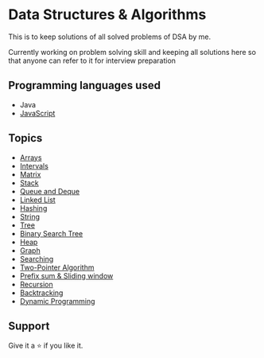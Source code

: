 # Data Structures & Algorithms

This is to keep solutions of all solved problems of DSA by me.

Currently working on problem solving skill and keeping all solutions here so that anyone can refer to it for interview preparation

## Programming languages used

- Java
- [JavaScript](https://github.com/sjsouvik/Data-Structures-Algorithms/tree/master/DSA-JavaScript)

## Topics

- [Arrays](https://github.com/sjsouvik/Data-Structures-Algorithms/tree/master/GFG/Arrays)
- [Intervals](https://github.com/sjsouvik/Data-Structures-Algorithms/tree/main/DSA-JavaScript/Intervals)
- [Matrix](https://github.com/sjsouvik/Data-Structures-Algorithms/tree/master/GFG/Matrix)
- [Stack](https://github.com/sjsouvik/Data-Structures-Algorithms/tree/master/GFG/Stack)
- [Queue and Deque](https://github.com/sjsouvik/Data-Structures-Algorithms/tree/master/GFG/Queue%20and%20Dequeue)
- [Linked List](https://github.com/sjsouvik/Data-Structures-Algorithms/tree/master/GFG/Linked%20List)
- [Hashing](https://github.com/sjsouvik/Data-Structures-Algorithms/tree/master/GFG/Hashing)
- [String](https://github.com/sjsouvik/Data-Structures-Algorithms/tree/master/DSA-JavaScript/String)
- [Tree](https://github.com/sjsouvik/Data-Structures-Algorithms/tree/master/GFG/Tree)
- [Binary Search Tree](https://github.com/sjsouvik/Data-Structures-Algorithms/tree/master/GFG/Binary%20Search%20Tree)
- [Heap](https://github.com/sjsouvik/Data-Structures-Algorithms/tree/main/DSA-JavaScript/Heap)
- [Graph](https://github.com/sjsouvik/Data-Structures-Algorithms/tree/main/DSA-JavaScript/Graph)
- [Searching](https://github.com/sjsouvik/Data-Structures-Algorithms/tree/master/GFG/Searching)
- [Two-Pointer Algorithm](https://github.com/sjsouvik/Data-Structures-Algorithms/tree/main/DSA-JavaScript/Two%20Pointers)
- [Prefix sum & Sliding window](https://github.com/sjsouvik/Data-Structures-Algorithms/tree/main/DSA-JavaScript/Sliding%20Window%20%26%20Prefix%20Sum)
- [Recursion](https://github.com/sjsouvik/Data-Structures-Algorithms/tree/master/GFG/Recursion)
- [Backtracking](https://github.com/sjsouvik/Data-Structures-Algorithms/tree/main/DSA-JavaScript/Backtracking)
- [Dynamic Programming](https://github.com/sjsouvik/Data-Structures-Algorithms/tree/master/DSA/Dynamic%20Programming)

## Support

Give it a ⭐ if you like it.
